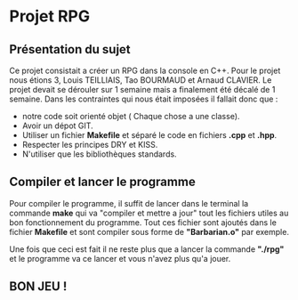 # Projet RPG

## Présentation du sujet 


Ce projet consistait a créer un RPG dans la console en C++. Pour le projet nous étions 3, Louis TEILLIAIS, Tao BOURMAUD et Arnaud CLAVIER. Le projet devait se dérouler sur 1 semaine mais a finalement été décalé de 1 semaine. 
Dans les contraintes qui nous était imposées il fallait donc que :
- notre code soit orienté objet ( Chaque chose a une classe).
- Avoir un dépot GIT. 
- Utiliser un fichier **Makefile** et séparé le code en fichiers **.cpp** et **.hpp**. 
- Respecter les principes DRY et KISS.
- N'utiliser que les  bibliothèques standards.


## Compiler et lancer le programme 

Pour compiler le programme, il suffit de lancer dans le terminal la commande **make** qui va "compiler et mettre a jour" tout les fichiers utiles au bon fonctionnement du programme. Tout ces fichier sont ajoutés dans le fichier **Makefile** et sont compiler sous forme de **"Barbarian.o"** par exemple. 

Une fois que ceci est fait il ne reste plus que a lancer la commande **"./rpg"** et le programme va ce lancer et vous n'avez plus qu'a jouer.

## BON JEU ! 